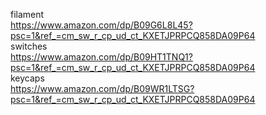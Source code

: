 filament  
https://www.amazon.com/dp/B09G6L8L45?psc=1&ref_=cm_sw_r_cp_ud_ct_KXETJPRPCQ858DA09P64  
switches  
https://www.amazon.com/dp/B09HT1TNQ1?psc=1&ref_=cm_sw_r_cp_ud_ct_KXETJPRPCQ858DA09P64  
keycaps  
https://www.amazon.com/dp/B09WR1LTSG?psc=1&ref_=cm_sw_r_cp_ud_ct_KXETJPRPCQ858DA09P64  
